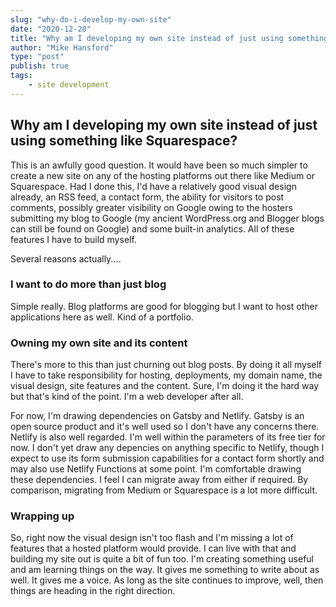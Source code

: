 ```yaml
---
slug: "why-do-i-develop-my-own-site"
date: "2020-12-20"
title: "Why am I developing my own site instead of just using something like Squarespace?"
author: "Mike Hansford"
type: "post"
publish: true
tags:
    - site development
---
```

## Why am I developing my own site instead of just using something like Squarespace?
This is an awfully good question. It would have been so much simpler to create a new site on any of the hosting platforms out there like Medium or Squarespace. Had I done this, I'd have a relatively good visual design already, an RSS feed, a contact form, the ability for visitors to post comments, possibly greater visibility on Google owing to the hosters submitting my blog to Google (my ancient WordPress.org and Blogger blogs can still be found on Google) and some built-in analytics. All of these features I have to build myself.

Several reasons actually....

### I want to do more than just blog
Simple really. Blog platforms are good for blogging but I want to host other applications here as well. Kind of a portfolio.

### Owning my own site and its content
There's more to this than just churning out blog posts. By doing it all myself I have to take responsibility for hosting, deployments, my domain name, the visual design, site features and the content. Sure, I'm doing it the hard way but that's kind of the point. I'm a web developer after all. 

For now, I'm drawing dependencies on Gatsby and Netlify. Gatsby is an open source product and it's well used so I don't have any concerns there. Netlify is also well regarded. I'm well within the parameters of its free tier for now. I don't yet draw any depencies on anything specific to Netlify, though I expect to use its form submission capabilities for a contact form shortly and may also use Netlify Functions at some point. I'm comfortable drawing these dependencies. I feel I can migrate away from either if required. By comparison, migrating from Medium or Squarespace is a lot more difficult.

### Wrapping up
So, right now the visual design isn't too flash and I'm missing a lot of features that a hosted platform would provide. I can live with that and building my site out is quite a bit of fun too. I'm creating something useful and am learning things on the way. It gives me something to write about as well. It gives me a voice. As long as the site continues to improve, well, then things are heading in the right direction.